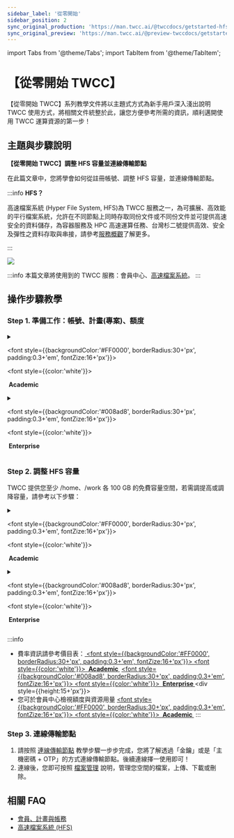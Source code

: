 ```yaml
---
sidebar_label: '從零開始'
sidebar_position: 2
sync_original_production: 'https://man.twcc.ai/@twccdocs/getstarted-hfs-adjust-connec-zh' 
sync_original_preview: 'https://man.twcc.ai/@preview-twccdocs/getstarted-hfs-adjust-connec-zh'
---
```


import Tabs from '@theme/Tabs';
import TabItem from '@theme/TabItem';


# 【從零開始 TWCC】

【從零開始 TWCC】系列教學文件將以主題式方式為新手用戶深入淺出說明 TWCC 使用方式，將相關文件統整於此，讓您方便參考所需的資訊，順利邁開使用 TWCC 運算資源的第一步！<i class="fa fa-hand-peace-o" aria-hidden="true"></i>

## 主題與步驟說明

**【從零開始 TWCC】調整 HFS 容量並連線傳輸節點**

在此篇文章中，您將學會如何從註冊帳號、調整 HFS 容量，並連線傳輸節點。


:::info
**HFS？**

高速檔案系統 (Hyper File System, HFS)為 TWCC 服務之一，為可擴展、高效能的平行檔案系統，允許在不同節點上同時存取同份文件或不同份文件並可提供高速安全的資料儲存，為容器服務及 HPC 高速運算任務、台灣杉二號提供高效、安全及彈性之資料存取與串接，請參考[<ins>服務概觀</ins>](https://man.twcc.ai/@twccdocs/doc-hfs-main-zh/%2F%40twccdocs%2Fhfs-overview-zh)了解更多。

::: 


![](https://i.imgur.com/4ggibe9.png)




:::info
本篇文章將使用到的 TWCC 服務：會員中心、[<ins>高速檔案系統</ins>](https://man.twcc.ai/@twccdocs/doc-hfs-main-zh)。
:::


## 操作步驟教學

### Step 1. 準備工作：帳號、計畫(專案)、額度

<!-- 1 start -->
<details class="docspoiler">

<summary>

<font style={{backgroundColor:'#FF0000', borderRadius:30+'px', padding:0.3+'em', fontZize:16+'px'}}>

<font style={{color:'white'}}>

<b>&nbsp;Academic&nbsp;</b>

</font>

</font>

</summary> 


1. [註冊帳號](https://iservice.nchc.org.tw/nchc_service/index.php?lang_type=)
2. 完成後，您可以[新申請計畫](https://man.twcc.ai/@twccdocs/doc-service-main-zh/https%3A%2F%2Fman.twcc.ai%2F%40twccdocs%2Fapply-project-and-credit-zh)，或請 [租戶管理員<i class="fa fa-question-circle" aria-hidden="true"></i>](https://man.twcc.ai/@twccdocs/role-main-zh/https%3A%2F%2Fman.twcc.ai%2F%40twccdocs%2Frole-overview-zh) 將您[加入已存在之計畫](https://man.twcc.ai/@twccdocs/doc-service-main-zh/https%3A%2F%2Fman.twcc.ai%2F%40twccdocs%2Fguide-service-manage-project-team-zh)。
3. 若您為租戶管理員，請為您的計畫[購買計畫額度](https://man.twcc.ai/@twccdocs/doc-service-main-zh/https%3A%2F%2Fman.twcc.ai%2F%40twccdocs%2FS17dwAja4%3Ftype%3Dview)，計畫需有額度才能建立並使用 TWCC 資源。
4. 若您為租戶管理員，額度申請完成後，可將計畫母錢包拆分成多個子錢包分配固定額度給成員使用，若無拆分則統一使用計畫母錢包扣抵額度。請參考 [計畫錢包管理](https://man.twcc.ai/@twccdocs/doc-service-main-zh/https%3A%2F%2Fman.twcc.ai%2F%40twccdocs%2Fguide-service-manage-project-wallet-zh) 了解更多。


</details>

<!-- Space -->

<div style={{height:15+'px'}}></div>

<!-- 2. start -->

<details class="docspoiler">

<summary>

<font style={{backgroundColor:'#008ad8', borderRadius:30+'px', padding:0.3+'em', fontZize:16+'px'}}>

<font style={{color:'white'}}> 

<b>&nbsp;Enterprise&nbsp;</b>

</font>

</font>

</summary>


1. [註冊帳號](https://tws.twcc.ai/)
2. 完成後，您可以
    - 申請[免費體驗專案](https://member.twcc.ai/module_page.php?module=nchc_service#nchc_service/nchc_service.php?action=trial_prj_apply_step0)，或
    - 聯絡業務 (sales@twsc.io) 我們將深入了解您的使用需求，並協助您新增使用專案與額度，或
    - 請 [租戶管理員<i class="fa fa-question-circle" aria-hidden="true"></i>](https://man.twcc.ai/@twccdocs/role-main-zh/https%3A%2F%2Fman.twcc.ai%2F%40twccdocs%2Frole-overview-zh) 將您[加入已存在之專案](https://man.twcc.ai/@twsdocs/doc-mber-pjct-blng-main-zh/https%3A%2F%2Fman.twcc.ai%2F%40twsdocs%2Fguide-service-manage-project-team-zh)。


</details>
<div style={{height:15+'px'}}></div>

### Step 2. 調整 HFS 容量

TWCC 提供您至少 /home、/work 各 100 GB 的免費容量空間，若需調提高或調降容量，請參考以下步驟：

<!-- 1 start -->


<details class="docspoiler">

<summary> 

<font style={{backgroundColor:'#FF0000', borderRadius:30+'px', padding:0.3+'em', fontZize:16+'px'}}>

<font style={{color:'white'}}>

 <b>&nbsp;Academic&nbsp;</b>
 
 </font>
 
 </font>
 
 </summary> 

    
1. 登入[會員中心](https://iservice.nchc.org.tw/nchc_service/index.php) > 選擇「會員中心」> 選擇「申購管理」> 選擇「高速檔案系統 (HFS)」
    
![](https://i.imgur.com/7j9JHPK.png)
    
2. 左半部提供容量、調整說明、個人空間使用現況；
   右半部 (上) 則可選擇變更付費綁定計畫，右半部 (下) 則可以輸入 /work 或 /home 欲購買的額度 > 點選「套用」> 點選「提交」，調整容量。

![](https://cos.twcc.ai/SYS-MANUAL/uploads/upload_958bb3f04232f8928263156f0798b13f.png)

</details>

<!-- Space -->

<div style={{height:15+'px'}}></div>

<!-- 2. start -->

<details class="docspoiler">

<summary>

<font style={{backgroundColor:'#008ad8', borderRadius:30+'px', padding:0.3+'em', fontZize:16+'px'}}>

<font style={{color:'white'}}> 

<b>&nbsp;Enterprise&nbsp;</b>
 
 </font>
 
 </font>
 
 </summary>

    
1. 登入[會員中心](https://iservice.nchc.org.tw/nchc_service/index.php) > 選擇「會員中心」> 選擇「申購管理」> 選擇「申購高速檔案系統 (HFS)」

![](https://i.imgur.com/IzCTOiD.png)

2. 左半部個人空間使用現況；
   右半部 (上) 提供調整說明、並可選擇變更付費綁定計畫，右半部 (下) 則可以拖曳數字的方式，調整 /work 或 /home 欲購買的額度 > 點選「提交」以調整容量。
    
![](https://cos.twcc.ai/SYS-MANUAL/uploads/upload_df824be235ea4480028561152af5c57d.png)


</details>
<div style={{height:15+'px'}}></div>

:::info
- 費率資訊請參考價目表：<a href="https://man.twcc.ai/@twccdocs/SJWlN3YDr?type=view#%E9%AB%98%E9%80%9F%E6%AA%94%E6%A1%88%E7%B3%BB%E7%B5%B1-Hyper-File-System-HFS">
<font style={{backgroundColor:'#FF0000', borderRadius:30+'px', padding:0.3+'em', fontZize:16+'px'}}>
<font style={{color:'white'}}> 
<b>&nbsp;Academic&nbsp;</b></font></font></a> <a href="https://man.twcc.ai/@twsdocs/pricing-zh#%E9%AB%98%E9%80%9F%E6%AA%94%E6%A1%88%E7%B3%BB%E7%B5%B1-Hyper-File-System-HFS">
<font style={{backgroundColor:'#008ad8', borderRadius:30+'px', padding:0.3+'em', fontZize:16+'px'}}>
<font style={{color:'white'}}> 
<b>&nbsp;Enterprise&nbsp;</b></font></font></a><div style={{height:15+'px'}}></div>
- 您可於會員中心檢視額度與資源用量 <a href="https://man.twcc.ai/@twccdocs/doc-service-main-zh/https%3A%2F%2Fman.twcc.ai%2F%40twccdocs%2Fguide-service-view-billing-resource-usage-zh"><font style={{backgroundColor:'#FF0000', borderRadius:30+'px', padding:0.3+'em', fontZize:16+'px'}}>
<font style={{color:'white'}}>  <b>&nbsp;Academic&nbsp;</b></font></font></a>
:::

### Step 3. 連線傳輸節點
    
1. 請按照 [連線傳輸節點](https://man.twcc.ai/@twccdocs/doc-hfs-main-zh/%2F%40twccdocs%2Fguide-hfs-connect-to-data-transfer-node-zh) 教學步驟一步步完成，您將了解透過「金鑰」或是「主機密碼 + OTP」的方式連線傳輸節點。後續連線擇一使用即可！
2. 連線後，您即可按照 [檔案管理](https://man.twcc.ai/@twccdocs/doc-hfs-main-zh/%2F%40twccdocs%2Fguide-hfs-manage-files-zh) 說明，管理您空間的檔案，上傳、下載或刪除。


## 相關 FAQ 
- [會員、計畫與帳務](https://man.twcc.ai/@twccdocs/faq-zh/https%3A%2F%2Fman.twcc.ai%2F%40twccdocs%2Ffaq-membership-project-billing-zh)
- [高速檔案系統 (HFS)](https://man.twcc.ai/@twccdocs/doc-hfs-main-zh)